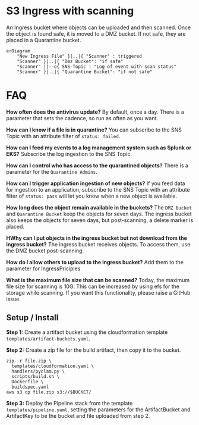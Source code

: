 # S3 Ingress with scanning

An Ingress bucket where objects can be uploaded and then scanned. Once the object is found safe, it is moved to a DMZ bucket. If not safe, they are placed in a Quarantine bucket.

```mermaid
erDiagram
    "New Ingress File" }|..|{ "Scanner" : triggered
    "Scanner" }|..|{ "Dmz Bucket": "if safe"
    "Scanner" ||--o{ SNS-Topic : "Log of event with scan status"
    "Scanner" }|..|{ "Quarantine Bucket": "if not safe"
```

# FAQ

**How often does the antivirus update?** By default, once a day. There is a parameter that sets the cadence, so run as often as you want.

**How can I know if a file is in quarantine?** You can subscribe to the SNS Topic with an attribute filter of `status: failed`.

**How can I feed my events to a log management system such as Splunk or EKS?** Subscribe the log ingestion to the SNS Topic.

**How can I control who has access to the quarantined objects?** There is a parameter for the `Quarantine Admins`.

**How can I trigger application ingestion of new objects?** If you feed data for ingestion to an application, subscribe to the SNS Topic with an attribute filter of `status: pass` will let you know when a new object is available.

**How long does the object remain available in the buckets?** The `DMZ Bucket` and `Quarantine Bucket` keep the objects for seven days. The ingress bucket also keeps the objects for seven days, but post-scanning, a delete marker is placed.

**HWhy can I put objects in the ingress bucket but not download from the ingress bucket?** The ingress bucket receives objects. To access them, use the DMZ bucket post-scanning.

**How do I allow others to upload to the ingress bucket?** Add them to the parameter for IngressPriciples

**What is the maximum file size that can be scanned?** Today, the maximum file size for scanning is 10G. This can be increased by using efs for the storage while scanning. If you want this functionality, please raise a GitHub issue.

## Setup / Install

**Step 1:** Create a artifact bucket using the cloudformation template `templates/artifact-buckets.yaml`.

**Step 2:** Create a zip file for the build artifact, then copy it to the bucket.
```
zip -r file.zip \
  templates/cloudformation.yaml \
  handlers/pyclam.py \
  scripts/build.sh \
  Dockerfile \
  buildspec.yaml
aws s3 cp file.zip s3://$BUCKET/
```

**Step 3:** Deploy the Pipeline stack from the template `templates/pipeline.yaml`, setting the parameters for the ArtifactBucket and ArtifactKey to be the bucket and file uploaded from step 2.
